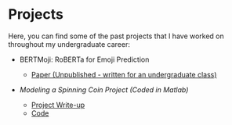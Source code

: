 # Projects

Here, you can find some of the past projects that I have worked on throughout my undergraduate career:

* BERTMoji: RoBERTa for Emoji Prediction
  * [Paper (Unpublished - written for an undergraduate class)](https://drive.google.com/file/d/15pCXuuXyVsKYQDZ37r2uZbvuvj40JtVQ/view?usp=sharing)

* *Modeling a Spinning Coin Project (Coded in Matlab)* 
  * [Project Write-up](https://drive.google.com/file/d/1l5KWzLlplJEnYFJuH3vN-tACg81QU-UQ/view?usp=sharing)
  * [Code](https://drive.google.com/file/d/12B_3v4tgO6yS-2HzYFL33sp4K2YEVLL6/view?usp=sharing)

